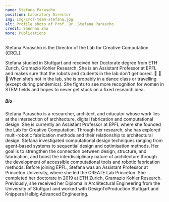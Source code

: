 ```yaml
---
name: Stefana Parascho
position: Laboratory Director
img: img/crcl-team-stefana.jpg
alt: Profile photo of Prof. Dr. Stefana Parascho
credit: Shenhan Zhu
more: Publications
---
```

Stefana Parascho is the Director of the Lab for Creative Computation (CRCL).

Stefana studied in Stuttgart and received her Doctorate degree from ETH Zurich, Gramazio Kohler Research. She is an Assistant Professor at EPFL and makes sure that the robots and students in the lab don’t get bored. 💃 🤖 🕺 When she’s not in the lab, she is probably in a dance class or travelling (except during pandemics). She fights to see more recognition for women in STEM fields and hopes to never get stuck on a fixed research idea.

##### Bio

Stefana Parascho is a researcher, architect, and educator whose work lies at the intersection of architecture, digital fabrication and computational design. She is currently an Assistant Professor at EPFL where she founded the Lab for Creative Computation.
Through her research, she has explored multi-robotic fabrication methods and their relationship to architectural design. Stefana investigated computational design techniques ranging from agent-based systems to sequential design and optimisation methods. Her goal is to strengthen the connection between design, structure, and fabrication, and boost the interdisciplinary nature of architecture through the development of accessible computational tools and robotic fabrication methods.
Before joining EPFL, Stefana was an Assistant Professor at Princeton University, where she led the CREATE Lab Princeton. She completed her doctorate in 2019 at ETH Zurich, Gramazio Kohler Research. Previously, she received her Diploma in Architectural Engineering from the University of Stuttgart and worked with DesignToProduction Stuttgart and Knippers Helbig Advanced Engineering.